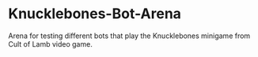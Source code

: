 # Knucklebones-Bot-Arena
Arena for testing different bots that play the Knucklebones minigame from Cult of Lamb video game.
